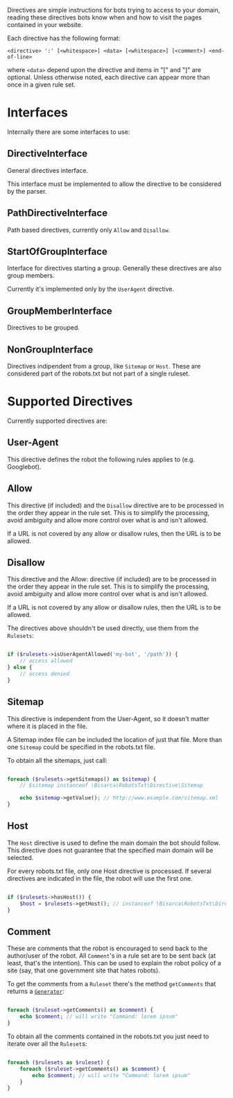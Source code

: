 Directives are simple instructions for bots trying to access to your domain,
reading these directives bots know when and how to visit the pages contained
in your website.

Each directive has the following format:

```
<directive> ':' [<whitespace>] <data> [<whitespace>] [<comment>] <end-of-line>
```

where `<data>` depend upon the directive and items in "[" and "]" are optional.
Unless otherwise noted, each directive can appear more than once in a given
rule set.


Interfaces
==========

Internally there are some interfaces to use:

DirectiveInterface
------------------

General directives interface.

This interface must be implemented to allow the directive to be considered by
the parser.

PathDirectiveInterface
----------------------

Path based directives, currently only `Allow` and `Disallow`.

StartOfGroupInterface
---------------------

Interface for directives starting a group.
Generally these directives are also group members.

Currently it's implemented only by the `UserAgent` directive.

GroupMemberInterface
--------------------

Directives to be grouped.

NonGroupInterface
-----------------

Directives indipendent from a group, like `Sitemap` or `Host`.
These are considered part of the robots.txt but not part of a single ruleset.


Supported Directives
====================

Currently supported directives are:

User-Agent
----------

This directive defines the robot the following rules applies to (e.g. Googlebot).


Allow
-----

This directive (if included) and the `Disallow` directive are to be processed in
the order they appear in the rule set.
This is to simplify the processing, avoid ambiguity and allow more control over
what is and isn't allowed.

If a URL is not covered by any allow or disallow rules,
then the URL is to be allowed.


Disallow
--------

This directive and the Allow: directive (if included) are to be processed in the
order they appear in the rule set.
This is to simplify the processing, avoid ambiguity and allow more control over
what is and isn't allowed.

If a URL is not covered by any allow or disallow rules,
then the URL is to be allowed.


The directives above shouldn't be used directly, use them from the `Rulesets`:

```php

if ($rulesets->isUserAgentAllowed('my-bot', '/path')) {
    // access allowed
} else {
    // access denied
}

```


Sitemap
-------

This directive is independent from the User-Agent, so it doesn't matter
where it is placed in the file.

A Sitemap index file can be included the location of just that file.
More than one `Sitemap` could be specified in the robots.txt file.

To obtain all the sitemaps, just call:

```php

foreach ($rulesets->getSitemaps() as $sitemap) {
    // $sitemap instanceof \Bisarca\RobotsTxt\Directive\Sitemap

    echo $sitemap->getValue(); // http://www.example.com/sitemap.xml
}

```


Host
----

The `Host` directive is used to define the main domain the bot should follow.
This directive does not guarantee that the specified main domain will be selected.

For every robots.txt file, only one Host directive is processed.
If several directives are indicated in the file, the robot will use the first one.

```php

if ($rulesets->hasHost()) {
    $host = $rulesets->getHost(); // instanceof \Bisarca\RobotsTxt\Directive\Host
}

```


Comment
-------

These are comments that the robot is encouraged to send back to the author/user
of the robot. All `Comment`'s in a rule set are to be sent back (at least,
that's the intention). This can be used to explain the robot policy of a site
(say, that one government site that hates robots).

To get the comments from a `Ruleset` there's the method `getComments` that
returns a [`Generator`](http://php.net/manual/en/language.generators.overview.php):

```php

foreach ($ruleset->getComments() as $comment) {
    echo $comment; // will write "Command: lorem ipsum"
}

```

To obtain all the comments contained in the robots.txt you just need to iterate
over all the `Ruleset`s:

```php

foreach ($rulesets as $ruleset) {
    foreach ($ruleset->getComments() as $comment) {
        echo $comment; // will write "Command: lorem ipsum"
    }
}

```
